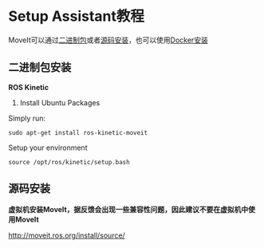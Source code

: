 # Setup Assistant教程
MoveIt可以通过[二进制包](http://moveit.ros.org/install/)或者[源码安装](http://moveit.ros.org/install/source/)，也可以使用[Docker安装](http://moveit.ros.org/install/docker/)

## 二进制包安装
**ROS Kinetic**

1. Install Ubuntu Packages

Simply run:
		
	sudo apt-get install ros-kinetic-moveit
		
Setup your environment

	source /opt/ros/kinetic/setup.bash
	
## 源码安装
**虚拟机安装MoveIt，据反馈会出现一些兼容性问题，因此建议不要在虚拟机中使用MoveIt**

<http://moveit.ros.org/install/source/>
